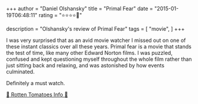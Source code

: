 +++
author = "Daniel Olshansky"
title = "Primal Fear"
date = "2015-01-19T06:48:11"
rating = "⭐⭐⭐⭐🌟"

description = "Olshansky's review of Primal Fear"
tags = [
    "movie",
]
+++


I was very surprised that as an avid movie watcher I missed out on one of these instant classics over all these years.  Primal fear is a movie that stands the test of time, like many other Edward Norton films. I was puzzled, confused and kept questioning myself throughout the whole film rather than just sitting back and relaxing, and was astonished by how events culminated.

Definitely a must watch.

[🍅 Rotten Tomatoes Info 🍅](https://www.rottentomatoes.com//m/1070992-primal_fear)
